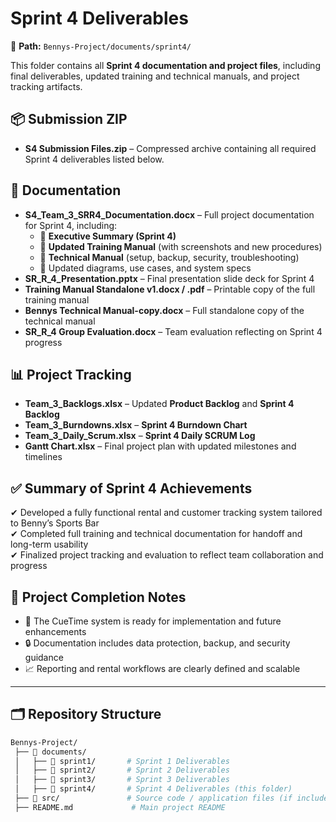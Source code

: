 # Sprint 4 Deliverables

📂 **Path:** `Bennys-Project/documents/sprint4/`  

This folder contains all **Sprint 4 documentation and project files**, including final deliverables, updated training and technical manuals, and project tracking artifacts.

## 📦 Submission ZIP
- **S4 Submission Files.zip** – Compressed archive containing all required Sprint 4 deliverables listed below.

## 📄 Documentation
- **S4_Team_3_SRR4_Documentation.docx** – Full project documentation for Sprint 4, including:
  - 📌 **Executive Summary (Sprint 4)**
  - 📌 **Updated Training Manual** (with screenshots and new procedures)
  - 📌 **Technical Manual** (setup, backup, security, troubleshooting)
  - 📌 Updated diagrams, use cases, and system specs
- **SR_R_4_Presentation.pptx** – Final presentation slide deck for Sprint 4
- **Training Manual Standalone v1.docx / .pdf** – Printable copy of the full training manual
- **Bennys Technical Manual-copy.docx** – Full standalone copy of the technical manual
- **SR_R_4 Group Evaluation.docx** – Team evaluation reflecting on Sprint 4 progress

## 📊 Project Tracking
- **Team_3_Backlogs.xlsx** – Updated **Product Backlog** and **Sprint 4 Backlog**
- **Team_3_Burndowns.xlsx** – **Sprint 4 Burndown Chart**
- **Team_3_Daily_Scrum.xlsx** – **Sprint 4 Daily SCRUM Log**
- **Gantt Chart.xlsx** – Final project plan with updated milestones and timelines

## ✅ Summary of Sprint 4 Achievements
✔ Developed a fully functional rental and customer tracking system tailored to Benny’s Sports Bar  
✔ Completed full training and technical documentation for handoff and long-term usability  
✔ Finalized project tracking and evaluation to reflect team collaboration and progress

## 📌 Project Completion Notes
- 🎉 The CueTime system is ready for implementation and future enhancements  
- 🔒 Documentation includes data protection, backup, and security guidance  
- 📈 Reporting and rental workflows are clearly defined and scalable

---

## 🗂 Repository Structure
```bash
Bennys-Project/
 ├── 📂 documents/
 │   ├── 📂 sprint1/       # Sprint 1 Deliverables
 │   ├── 📂 sprint2/       # Sprint 2 Deliverables
 │   ├── 📂 sprint3/       # Sprint 3 Deliverables
 │   ├── 📂 sprint4/       # Sprint 4 Deliverables (this folder)
 ├── 📂 src/               # Source code / application files (if included)
 ├── README.md             # Main project README
```
